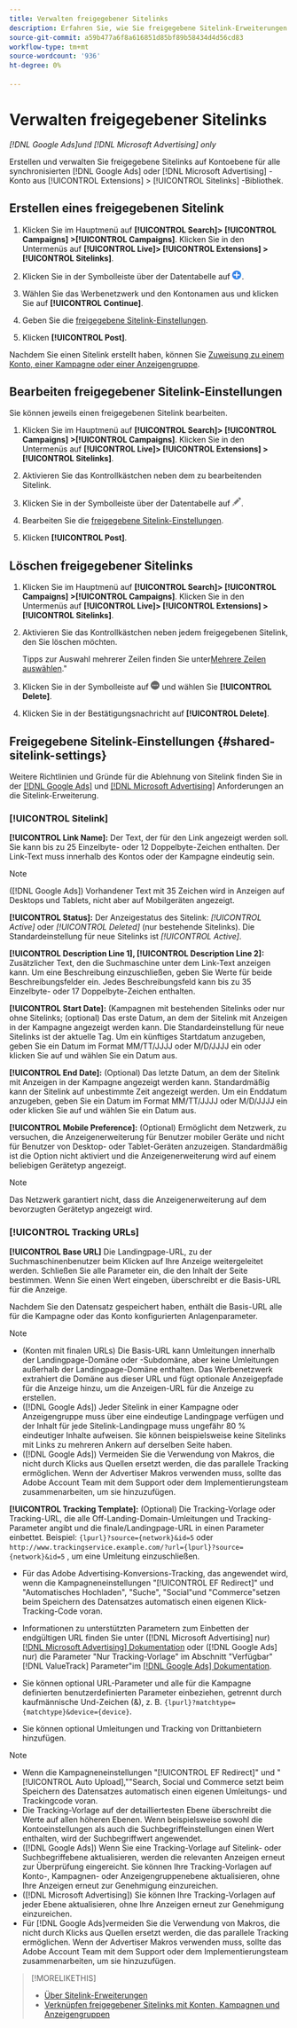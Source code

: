 ```yaml
---
title: Verwalten freigegebener Sitelinks
description: Erfahren Sie, wie Sie freigegebene Sitelink-Erweiterungen erstellen und verwalten.
source-git-commit: a59b477a6f8a616851d85bf89b58434d4d56cd83
workflow-type: tm+mt
source-wordcount: '936'
ht-degree: 0%

---
```


# Verwalten freigegebener Sitelinks

*[!DNL Google Ads]und [!DNL Microsoft Advertising] only*

Erstellen und verwalten Sie freigegebene Sitelinks auf Kontoebene für alle synchronisierten [!DNL Google Ads] oder [!DNL Microsoft Advertising] -Konto aus [!UICONTROL Extensions] > [!UICONTROL Sitelinks] -Bibliothek.

## Erstellen eines freigegebenen Sitelink

1. Klicken Sie im Hauptmenü auf **[!UICONTROL Search]> [!UICONTROL Campaigns] >[!UICONTROL Campaigns]**. Klicken Sie in den Untermenüs auf **[!UICONTROL Live]> [!UICONTROL Extensions] >[!UICONTROL Sitelinks]**.

1. Klicken Sie in der Symbolleiste über der Datentabelle auf ![Erstellen](/help/search-social-commerce/assets/add.png "Erstellen").

1. Wählen Sie das Werbenetzwerk und den Kontonamen aus und klicken Sie auf **[!UICONTROL Continue]**.

1. Geben Sie die [freigegebene Sitelink-Einstellungen](#shared-sitelink-settings).

1. Klicken **[!UICONTROL Post]**.

Nachdem Sie einen Sitelink erstellt haben, können Sie [Zuweisung zu einem Konto, einer Kampagne oder einer Anzeigengruppe](sitelink-extension-associate.md).

## Bearbeiten freigegebener Sitelink-Einstellungen

Sie können jeweils einen freigegebenen Sitelink bearbeiten.

1. Klicken Sie im Hauptmenü auf **[!UICONTROL Search]> [!UICONTROL Campaigns] >[!UICONTROL Campaigns]**. Klicken Sie in den Untermenüs auf **[!UICONTROL Live]> [!UICONTROL Extensions] >[!UICONTROL Sitelinks]**.

1. Aktivieren Sie das Kontrollkästchen neben dem zu bearbeitenden Sitelink.

1. Klicken Sie in der Symbolleiste über der Datentabelle auf ![Bearbeiten](/help/search-social-commerce/assets/edit.png "Bearbeiten").

1. Bearbeiten Sie die [freigegebene Sitelink-Einstellungen](#shared-sitelink-settings).

1. Klicken **[!UICONTROL Post]**.

## Löschen freigegebener Sitelinks

1. Klicken Sie im Hauptmenü auf **[!UICONTROL Search]> [!UICONTROL Campaigns] >[!UICONTROL Campaigns]**. Klicken Sie in den Untermenüs auf **[!UICONTROL Live]> [!UICONTROL Extensions] >[!UICONTROL Sitelinks]**.

1. Aktivieren Sie das Kontrollkästchen neben jedem freigegebenen Sitelink, den Sie löschen möchten.

   Tipps zur Auswahl mehrerer Zeilen finden Sie unter[Mehrere Zeilen auswählen](/help/search-social-commerce/common-tasks/navigation-editing-selection/multiple-rows-select.md).&quot;

1. Klicken Sie in der Symbolleiste auf ![Mehr](/help/search-social-commerce/assets/more.png "Mehr") und wählen Sie **[!UICONTROL Delete]**.

1. Klicken Sie in der Bestätigungsnachricht auf **[!UICONTROL Delete]**.

## Freigegebene Sitelink-Einstellungen {#shared-sitelink-settings}

Weitere Richtlinien und Gründe für die Ablehnung von Sitelink finden Sie in der [[!DNL Google Ads]](https://support.google.com/adspolicy/answer/1054210) und [[!DNL Microsoft Advertising]](https://about.ads.microsoft.com/en-us/resources/policies/ad-extensions-policies) Anforderungen an die Sitelink-Erweiterung.

### [!UICONTROL Sitelink]

**[!UICONTROL Link Name]:** Der Text, der für den Link angezeigt werden soll. Sie kann bis zu 25 Einzelbyte- oder 12 Doppelbyte-Zeichen enthalten. Der Link-Text muss innerhalb des Kontos oder der Kampagne eindeutig sein.

>[!NOTE]
>
>([!DNL Google Ads]) Vorhandener Text mit 35 Zeichen wird in Anzeigen auf Desktops und Tablets, nicht aber auf Mobilgeräten angezeigt.

**[!UICONTROL Status]:** Der Anzeigestatus des Sitelink:  *[!UICONTROL Active]* oder *[!UICONTROL Deleted]* (nur bestehende Sitelinks). Die Standardeinstellung für neue Sitelinks ist *[!UICONTROL Active]*.

**[!UICONTROL Description Line 1], [!UICONTROL Description Line 2]:** Zusätzlicher Text, den die Suchmaschine unter dem Link-Text anzeigen kann. Um eine Beschreibung einzuschließen, geben Sie Werte für beide Beschreibungsfelder ein. Jedes Beschreibungsfeld kann bis zu 35 Einzelbyte- oder 17 Doppelbyte-Zeichen enthalten.

**[!UICONTROL Start Date]:** (Kampagnen mit bestehenden Sitelinks oder nur ohne Sitelinks; (optional) Das erste Datum, an dem der Sitelink mit Anzeigen in der Kampagne angezeigt werden kann. Die Standardeinstellung für neue Sitelinks ist der aktuelle Tag. Um ein künftiges Startdatum anzugeben, geben Sie ein Datum im Format MM/TT/JJJJ oder M/D/JJJJ ein oder klicken Sie auf und wählen Sie ein Datum aus.

**[!UICONTROL End Date]:** (Optional) Das letzte Datum, an dem der Sitelink mit Anzeigen in der Kampagne angezeigt werden kann. Standardmäßig kann der Sitelink auf unbestimmte Zeit angezeigt werden. Um ein Enddatum anzugeben, geben Sie ein Datum im Format MM/TT/JJJJ oder M/D/JJJJ ein oder klicken Sie auf und wählen Sie ein Datum aus.

**[!UICONTROL Mobile Preference]:** (Optional) Ermöglicht dem Netzwerk, zu versuchen, die Anzeigenerweiterung für Benutzer mobiler Geräte und nicht für Benutzer von Desktop- oder Tablet-Geräten anzuzeigen. Standardmäßig ist die Option nicht aktiviert und die Anzeigenerweiterung wird auf einem beliebigen Gerätetyp angezeigt.

>[!NOTE]
>
>Das Netzwerk garantiert nicht, dass die Anzeigenerweiterung auf dem bevorzugten Gerätetyp angezeigt wird.

### [!UICONTROL Tracking URLs]

**[!UICONTROL Base URL]** Die Landingpage-URL, zu der Suchmaschinenbenutzer beim Klicken auf Ihre Anzeige weitergeleitet werden. Schließen Sie alle Parameter ein, die den Inhalt der Seite bestimmen. Wenn Sie einen Wert eingeben, überschreibt er die Basis-URL für die Anzeige.

Nachdem Sie den Datensatz gespeichert haben, enthält die Basis-URL alle für die Kampagne oder das Konto konfigurierten Anlagenparameter.

>[!NOTE]
>
>* (Konten mit finalen URLs) Die Basis-URL kann Umleitungen innerhalb der Landingpage-Domäne oder -Subdomäne, aber keine Umleitungen außerhalb der Landingpage-Domäne enthalten. Das Werbenetzwerk extrahiert die Domäne aus dieser URL und fügt optionale Anzeigepfade für die Anzeige hinzu, um die Anzeigen-URL für die Anzeige zu erstellen.
>* ([!DNL Google Ads]) Jeder Sitelink in einer Kampagne oder Anzeigengruppe muss über eine eindeutige Landingpage verfügen und der Inhalt für jede Sitelink-Landingpage muss ungefähr 80 % eindeutiger Inhalte aufweisen. Sie können beispielsweise keine Sitelinks mit Links zu mehreren Ankern auf derselben Seite haben.
>* ([!DNL Google Ads]) Vermeiden Sie die Verwendung von Makros, die nicht durch Klicks aus Quellen ersetzt werden, die das parallele Tracking ermöglichen. Wenn der Advertiser Makros verwenden muss, sollte das Adobe Account Team mit dem Support oder dem Implementierungsteam zusammenarbeiten, um sie hinzuzufügen.

**[!UICONTROL Tracking Template]:** (Optional) Die Tracking-Vorlage oder Tracking-URL, die alle Off-Landing-Domain-Umleitungen und Tracking-Parameter angibt und die finale/Landingpage-URL in einen Parameter einbettet. Beispiel: `{lpurl}?source={network}&id=5` oder `http://www.trackingservice.example.com/?url={lpurl}?source={network}&id=5` , um eine Umleitung einzuschließen.

* Für das Adobe Advertising-Konversions-Tracking, das angewendet wird, wenn die Kampagneneinstellungen &quot;[!UICONTROL EF Redirect]&quot; und &quot;Automatisches Hochladen&quot;, &quot;Suche&quot;, &quot;Social&quot;und &quot;Commerce&quot;setzen beim Speichern des Datensatzes automatisch einen eigenen Klick-Tracking-Code voran.

* Informationen zu unterstützten Parametern zum Einbetten der endgültigen URL finden Sie unter ([!DNL Microsoft Advertising] nur) [[!DNL Microsoft Advertising] Dokumentation](https://help.ads.microsoft.com/#apex/3/en/56799) oder ([!DNL Google Ads] nur) die Parameter &quot;Nur Tracking-Vorlage&quot; im Abschnitt &quot;Verfügbar&quot; [!DNL ValueTrack] Parameter&quot;im [[!DNL Google Ads] Dokumentation](https://support.google.com/google-ads/answer/6305348).

* Sie können optional URL-Parameter und alle für die Kampagne definierten benutzerdefinierten Parameter einbeziehen, getrennt durch kaufmännische Und-Zeichen (&amp;), z. B. `{lpurl}?matchtype={matchtype}&device={device}`.

* Sie können optional Umleitungen und Tracking von Drittanbietern hinzufügen.

>[!NOTE]
>
>* Wenn die Kampagneneinstellungen &quot;[!UICONTROL EF Redirect]&quot; und &quot;[!UICONTROL Auto Upload],&quot;&quot;Search, Social und Commerce setzt beim Speichern des Datensatzes automatisch einen eigenen Umleitungs- und Trackingcode voran.
>* Die Tracking-Vorlage auf der detailliertesten Ebene überschreibt die Werte auf allen höheren Ebenen. Wenn beispielsweise sowohl die Kontoeinstellungen als auch die Suchbegriffeinstellungen einen Wert enthalten, wird der Suchbegriffwert angewendet.
>* ([!DNL Google Ads]) Wenn Sie eine Tracking-Vorlage auf Sitelink- oder Suchbegriffebene aktualisieren, werden die relevanten Anzeigen erneut zur Überprüfung eingereicht. Sie können Ihre Tracking-Vorlagen auf Konto-, Kampagnen- oder Anzeigengruppenebene aktualisieren, ohne Ihre Anzeigen erneut zur Genehmigung einzureichen.
>* ([!DNL Microsoft Advertising]) Sie können Ihre Tracking-Vorlagen auf jeder Ebene aktualisieren, ohne Ihre Anzeigen erneut zur Genehmigung einzureichen.
>* Für [!DNL Google Ads]vermeiden Sie die Verwendung von Makros, die nicht durch Klicks aus Quellen ersetzt werden, die das parallele Tracking ermöglichen. Wenn der Advertiser Makros verwenden muss, sollte das Adobe Account Team mit dem Support oder dem Implementierungsteam zusammenarbeiten, um sie hinzuzufügen.

>[!MORELIKETHIS]
>
>* [Über Sitelink-Erweiterungen](sitelink-extension-about.md)
>* [Verknüpfen freigegebener Sitelinks mit Konten, Kampagnen und Anzeigengruppen](sitelink-extension-associate.md)
